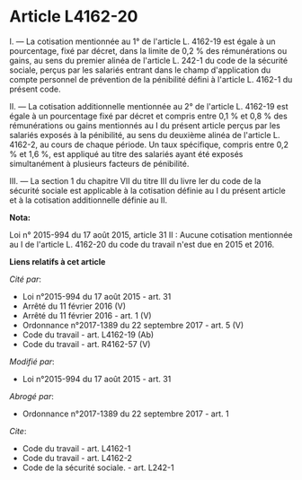 # Article L4162-20

I. ― La cotisation mentionnée au 1° de l'article L. 4162-19 est égale à un pourcentage, fixé par décret, dans la limite de
0,2 % des rémunérations ou gains, au sens du premier alinéa de l'article L. 242-1 du code de la sécurité sociale, perçus par
les salariés entrant dans le champ d'application du compte personnel de prévention de la pénibilité défini à l'article L.
4162-1 du présent code. 

II. ― La cotisation additionnelle mentionnée au 2° de l'article L. 4162-19 est égale à un pourcentage fixé par décret et
compris entre 0,1 % et 0,8 % des rémunérations ou gains mentionnés au I du présent article perçus par les salariés exposés à
la pénibilité, au sens du deuxième alinéa de l'article L. 4162-2, au cours de chaque période. Un taux spécifique, compris
entre 0,2 % et 1,6 %, est appliqué au titre des salariés ayant été exposés simultanément à plusieurs facteurs de pénibilité. 

III. ― La section 1 du chapitre VII du titre III du livre Ier du code de la sécurité sociale est applicable à la cotisation
définie au I du présent article et à la cotisation additionnelle définie au II.

**Nota:**

Loi n° 2015-994 du 17 août 2015, article 31 II : Aucune cotisation mentionnée au I de l'article L. 4162-20 du code du travail
n'est due en 2015 et 2016.

**Liens relatifs à cet article**

_Cité par_:

  - Loi n°2015-994 du 17 août 2015 - art. 31
  - Arrêté du 11 février 2016 (V)
  - Arrêté du 11 février 2016 - art. 1 (V)
  - Ordonnance n°2017-1389 du 22 septembre 2017 - art. 5 (V)
  - Code du travail - art. L4162-19 (Ab)
  - Code du travail - art. R4162-57 (V)

_Modifié par_:

  - Loi n°2015-994 du 17 août 2015 - art. 31

_Abrogé par_:

  - Ordonnance n°2017-1389 du 22 septembre 2017 - art. 1

_Cite_:

  - Code du travail - art. L4162-1
  - Code du travail - art. L4162-2
  - Code de la sécurité sociale. - art. L242-1
